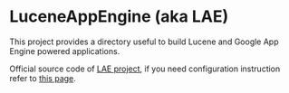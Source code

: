 LuceneAppEngine (aka LAE)
===============

This project provides a directory useful to build Lucene and Google App Engine powered applications.

Official source code of [LAE project](https://code.google.com/p/luceneappengine), if you need configuration instruction refer to [this page](https://code.google.com/p/luceneappengine/wiki/Configuration).
